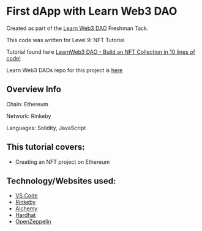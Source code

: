<!-- [![Run on Repl.it](https://repl.it/badge/github/MSBivens/learn-web3-dao-first-dapp)](https://repl.it/github/MSBivens/learn-web3-dao-first-dapp) -->

# First dApp with Learn Web3 DAO

Created as part of the [Learn Web3 DAO](https://www.learnweb3.io/) Freshman Tack.

This code was written for Level 9: NFT Tutorial

Tutorial found here [LearnWeb3 DAO - Build an NFT Collection in 10 lines of code!](https://www.youtube.com/watch?v=uwnAXAsd428)

Learn Web3 DAOs repo for this project is [here](https://github.com/LearnWeb3DAO/NFT-Tutorial)

<!-- What is this? -->

## Overview Info

Chain: Ethereum

Network: Rinkeby

Languages: Solidity, JavaScript

<!-- Deployed to Rinkeby at:  -->

<!-- Rinkeby Contract Link on Etherscan:  -->

## This tutorial covers:

- Creating an NFT project on Ethereum

## Technology/Websites used:

- [VS Code](https://code.visualstudio.com/)
- [Rinkeby](https://www.rinkeby.io/#stats)
- [Alchemy](https://www.alchemy.com/)
- [Hardhat](https://hardhat.org/)
- [OpenZeppelin](https://www.openzeppelin.com/)
